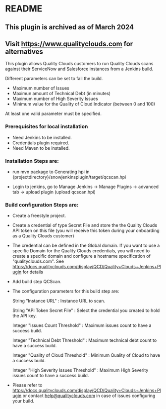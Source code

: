 # README #

## This plugin is archived as of March 2024
## Visit https://www.qualityclouds.com for alternatives

This plugin allows Quality Clouds customers to run Quality Clouds scans against their ServiceNow and Salesforce
instances from a Jenkins build.

Different parameters can be set to fail the build.
*   Maximum number of Issues
*   Maximun amount of Technical Debt (in minutes)
*   Maximum number of High Severity Issues
*   Minimum value for the Quality of Cloud Indicator (between 0 and 100)

At least one valid parameter must be specified.


### Prerequisites for local installation ###

* Need Jenkins to be installed.
* Credentials plugin required.
* Need Maven to be installed.

### Installation Steps are: ###

* run mvn package to Generating hpi in {projectdirectory}/snowjenkinsplugin/target/qcscan.hpi

* Login to jenkins, go to Manage Jenkins -> Manage Plugins -> advanced tab -> upload plugin (upload qcscan.hpi)


### Build configuration Steps are: ###

* Create a freestyle project.

* Create a credential of type Secret File and store the the Quality Clouds API token on this file
  (you will receive this token during your onboarding as a Quality Clouds customer)

* The credential can be defined in the Global domain. If you want to use a specific Domain for the Quality Clouds credentials,
you will need to create a specific domain and configure a hostname specification of "qualityclouds.com". See
https://docs.qualityclouds.com/display/QCD/Quality+Clouds+Jenkins+Plugin for details

* Add build step QCScan.

* The configuration parameters for this build step are:

	String "Instance URL" : Instance URL to scan.

	String "API Token Secret File" : Select the credential you created to hold the API key.

	Integer "Issues Count Threshold" : Maximum issues count to have a success build.

	Integer "Technical Debt Threshold"  : Maximum technical debt count to have a success build.

	Integer "Quality of Cloud Threshold" : Minimum Quality of Cloud to have a success build.

	Integer "High Severity Issues Threshold" : Maximum High Severity issues count to have a success build.

* Please refer to https://docs.qualityclouds.com/display/QCD/Quality+Clouds+Jenkins+Plugin or contact help@qualityclouds.com in case of issues configuring your
build.


